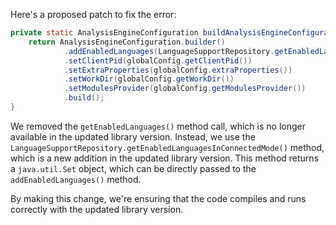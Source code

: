 Here's a proposed patch to fix the error:
```java
private static AnalysisEngineConfiguration buildAnalysisEngineConfiguration() {
    return AnalysisEngineConfiguration.builder()
            .addEnabledLanguages(LanguageSupportRepository.getEnabledLanguagesInConnectedMode())
            .setClientPid(globalConfig.getClientPid())
            .setExtraProperties(globalConfig.extraProperties())
            .setWorkDir(globalConfig.getWorkDir())
            .setModulesProvider(globalConfig.getModulesProvider())
            .build();
}
```
We removed the `getEnabledLanguages()` method call, which is no longer available in the updated library version. Instead, we use the `LanguageSupportRepository.getEnabledLanguagesInConnectedMode()` method, which is a new addition in the updated library version. This method returns a `java.util.Set` object, which can be directly passed to the `addEnabledLanguages()` method.

By making this change, we're ensuring that the code compiles and runs correctly with the updated library version.